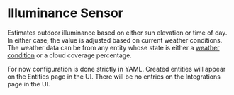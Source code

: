 # Illuminance Sensor

Estimates outdoor illuminance based on either sun elevation or time of day.
In either case, the value is adjusted based on current weather conditions.
The weather data can be from any entity whose state is either a
[weather condition](https://www.home-assistant.io/integrations/weather/#condition-mapping)
or a cloud coverage percentage.

For now configuration is done strictly in YAML.
Created entities will appear on the Entities page in the UI.
There will be no entries on the Integrations page in the UI.
